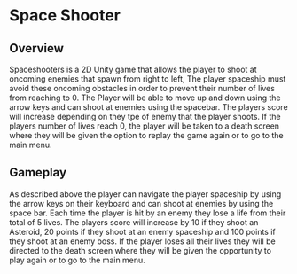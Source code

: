 # Space Shooter


## Overview
Spaceshooters is a 2D Unity game that allows the player to shoot at oncoming enemies that spawn from right to left, The player spaceship must avoid these oncoming obstacles in order to  prevent their number of lives from reaching to 0. The Player will be able to move up and down using the arrow keys and can shoot at enemies using the spacebar. The players score will increase depending on they tpe of enemy that the player shoots. If the players number of lives reach 0, the player will be taken to a death screen where they will be given the option to replay the game again or to go to the main menu.

## Gameplay
As described above the player can navigate the player spaceship by using the arrow keys on their keyboard and can shoot at enemies by using the space bar. Each time the player is hit by an enemy they lose a life from their total of 5 lives. The players score will increase by 10 if they shoot an Asteroid, 20 points if they shoot at an enemy spaceship and 100 points if they shoot at an enemy boss. If the player loses all their lives they will be directed to the death screen where they will be given the opportunity to play again or to go to the main menu. 
